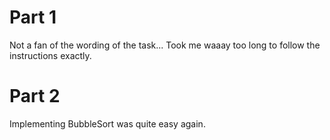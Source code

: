 # Part 1

Not a fan of the wording of the task... Took me waaay too long to follow the instructions exactly.

# Part 2

Implementing BubbleSort was quite easy again.
